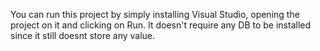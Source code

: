 You can run this project by simply installing Visual Studio, opening the project on it and clicking on Run.
It doesn't require any DB to be installed since it still doesnt store any value.
